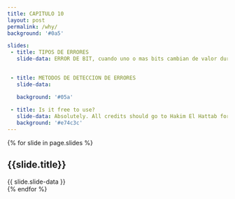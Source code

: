 ```yaml
---
title: CAPITULO 10
layout: post
permalink: /why/
background: '#0a5'

slides:
 - title: TIPOS DE ERRORES
   slide-data: ERROR DE BIT, cuando uno o mas bits cambian de valor durante la transmision, Errores por ráfagas, Cuando varios bits consecutivos son afectados.
    

 - title: METODOS DE DETECCION DE ERRORES
   slide-data: 

   background: '#05a'
   
 - title: Is it free to use?
   slide-data: Absolutely. All credits should go to Hakim El Hattab for creating revealjs.
   background: '#e74c3c'
---
```


{% for slide in page.slides %}                 
<section data-background="{% if slide.image %}{{slide.image}}{% elsif slide.background %}{{slide.background}}{% else %}{{page.background}}{% endif %}">
        <h1>{{slide.title}}</h1>{{ slide.slide-data }}

</section>               
{% endfor %}
    
